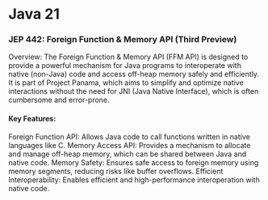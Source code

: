 # Java 21

### JEP 442: Foreign Function & Memory API (Third Preview)

Overview: The Foreign Function & Memory API (FFM API) is designed to provide a powerful mechanism for Java programs to interoperate with native (non-Java) code and access off-heap memory safely and efficiently. It is part of Project Panama, which aims to simplify and optimize native interactions without the need for JNI (Java Native Interface), which is often cumbersome and error-prone.

#### Key Features:

Foreign Function API: Allows Java code to call functions written in native languages like C.
Memory Access API: Provides a mechanism to allocate and manage off-heap memory, which can be shared between Java and native code.
Memory Safety: Ensures safe access to foreign memory using memory segments, reducing risks like buffer overflows.
Efficient Interoperability: Enables efficient and high-performance interoperation with native code.